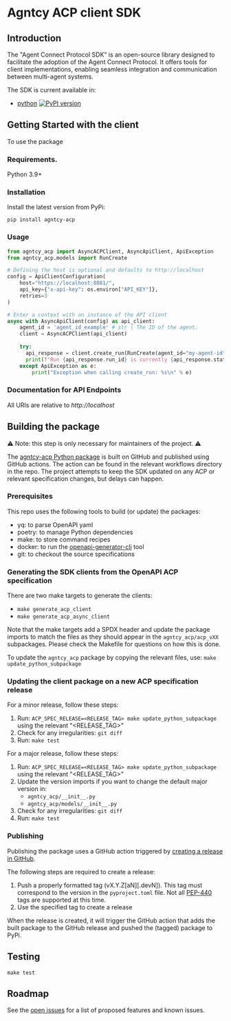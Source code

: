 # Agntcy ACP client SDK

## Introduction

The "Agent Connect Protocol SDK" is an open-source library designed to
facilitate the adoption of the Agent Connect Protocol. It offers tools
for client implementations, enabling seamless integration and communication
between multi-agent systems.

The SDK is current available in:
  * [python](https://pypi.org/project/agntcy-acp/) [![PyPI version](https://img.shields.io/pypi/v/agntcy-acp.svg)](https://pypi.org/project/agntcy-acp/)

## Getting Started with the client

To use the package 

### Requirements.

Python 3.9+

### Installation

Install the latest version from PyPi:
```shell
pip install agntcy-acp
```

### Usage

```python
from agntcy_acp import AsyncACPClient, AsyncApiClient, ApiException
from agntcy_acp.models import RunCreate

# Defining the host is optional and defaults to http://localhost
config = ApiClientConfiguration(
    host="https://localhost:8081/", 
    api_key={"x-api-key": os.environ["API_KEY"]}, 
    retries=3
)

# Enter a context with an instance of the API client
async with AsyncApiClient(config) as api_client:
    agent_id = 'agent_id_example' # str | The ID of the agent.
    client = AsyncACPClient(api_client)
    
    try:
      api_response = client.create_run(RunCreate(agent_id="my-agent-id"))
      print(f"Run {api_response.run_id} is currently {api_response.status}")
    except ApiException as e:
        print("Exception when calling create_run: %s\n" % e)
```

### Documentation for API Endpoints

All URIs are relative to *http://localhost*


## Building the package

⚠️ Note: this step is only necessary for maintainers of the project. ⚠️

The [agntcy-acp Python package](https://pypi.org/project/agntcy-acp/) is
built on GitHub and published using GitHub actions. The action can be found
in the relevant workflows directory in the repo. The project attempts to keep
the SDK updated on any ACP or relevant specification changes, but delays can
happen.

### Prerequisites

This repo uses the following tools to build (or update) the packages:
  * yq: to parse OpenAPI yaml
  * poetry: to manage Python dependencies
  * make: to store command recipes
  * docker: to run the 
  [openapi-generator-cli](https://github.com/OpenAPITools/openapi-generator-cli) tool
  * git: to checkout the source specifications

### Generating the SDK clients from the OpenAPI ACP specification

There are two make targets to generate the clients:
  * `make generate_acp_client`
  * `make generate_acp_async_client`

Note that the make targets add a SPDX header and update the package 
imports to match the files as they should appear in the `agntcy_acp/acp_vXX`
subpackages. Please check the Makefile for questions on how this is done.

To update the `agntcy_acp` package by copying the relevant files, use: 
`make update_python_subpackage`

### Updating the client package on a new ACP specification release

For a minor release, follow these steps:

  1. Run: `ACP_SPEC_RELEASE=<RELEASE_TAG> make update_python_subpackage` 
  using the relevant "<RELEASE_TAG>"
  2. Check for any irregularities: `git diff`
  3. Run: `make test`

For a major release, follow these steps:

  1. Run: `ACP_SPEC_RELEASE=<RELEASE_TAG> make update_python_subpackage` 
  using the relevant "<RELEASE_TAG>"
  2. Update the version imports if you want to change the default major
  version in:
      * `agntcy_acp/__init__.py`
      * `agntcy_acp/models/__init__.py`
  3. Check for any irregularities: `git diff`
  4. Run: `make test`

### Publishing

Publishing the package uses a GitHub action triggered by 
[creating a release in GitHub](https://docs.github.com/en/repositories/releasing-projects-on-github/managing-releases-in-a-repository#creating-a-release).

The following steps are required to create a release:
  1. Push a properly formatted tag (vX.Y.Z[aN][.devN]). This tag must
  correspond to the version in the `pyproject.toml` file. Not all [PEP-440](https://peps.python.org/pep-0440/)
  tags are supported at this time.
  2. Use the specified tag to create a release

When the release is created, it will trigger the GitHub action that 
adds the built package to the GitHub release and pushed the (tagged) 
package to PyPi.


## Testing

`make test`


## Roadmap

See the [open issues](https://github.com/agntcy/acp-sdk/issues) for a list of proposed features and known issues.
